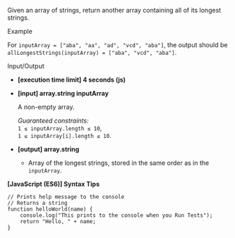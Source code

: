 Given an array of strings, return another array containing all of its longest
strings.

Example

For `inputArray = ["aba", "aa", "ad", "vcd", "aba"]`, the output should be  
`allLongestStrings(inputArray) = ["aba", "vcd", "aba"]`.

Input/Output

- **\[execution time limit\] 4 seconds (js)**

- **\[input\] array.string inputArray**

  A non-empty array.

  _Guaranteed constraints:_  
  `1 ≤ inputArray.length ≤ 10`,  
  `1 ≤ inputArray[i].length ≤ 10`.

- **\[output\] array.string**

  - Array of the longest strings, stored in the same order as in the
    `inputArray`.

**\[JavaScript (ES6)\] Syntax Tips**

    // Prints help message to the console
    // Returns a string
    function helloWorld(name) {
        console.log("This prints to the console when you Run Tests");
        return "Hello, " + name;
    }
